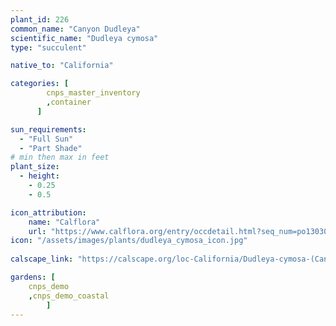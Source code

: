 ```yaml
---
plant_id: 226 
common_name: "Canyon Dudleya"
scientific_name: "Dudleya cymosa"
type: "succulent"

native_to: "California"

categories: [
        cnps_master_inventory
        ,container
      ]

sun_requirements:
  - "Full Sun"
  - "Part Shade"
# min then max in feet
plant_size:
  - height: 
    - 0.25 
    - 0.5

icon_attribution: 
    name: "Calflora"
    url: "https://www.calflora.org/entry/occdetail.html?seq_num=po130303"
icon: "/assets/images/plants/dudleya_cymosa_icon.jpg"
 
calscape_link: "https://calscape.org/loc-California/Dudleya-cymosa-(Canyon-Dudleya)"

gardens: [
    cnps_demo
    ,cnps_demo_coastal
        ]
---
```

